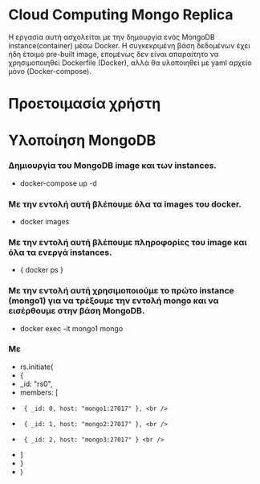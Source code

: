 # Cloud Computing Mongo Replica
Η εργασία αυτή ασχολείται με την δημουργία ενός MongoDB instance(container) μέσω Docker. Η συγκεκριμένη βάση δεδομένων έχει ήδη έτοιμο pre-built image, επομένως δεν είναι απαραίτητο να χρησιμοποιηθεί Dockerfile (Docker), αλλά θα υλοποιηθεί με yaml αρχείο μόνο (Docker-compose).  
# Προετοιμασία χρήστη
# Υλοποίηση MongoDB  

### Δημιουργία του MongoDB image και των instances. <br />
- docker-compose up -d

### Με την εντολή αυτή βλέπουμε όλα τα images του docker. <br />
- docker images

### Με την εντολή αυτή βλέπουμε πληροφορίες του image και όλα τα ενεργά instances. <br />
- { docker ps }

### Με την εντολή αυτή χρησιμοποιούμε το πρώτο instance (mongo1) για να τρέξουμε την εντολή mongo και να εισέρθουμε στην βάση MongoDB. <br />
- docker exec -it mongo1 mongo

### Με 
- rs.initiate( <br />
-  { <br />
-    _id: "rs0", <br />
-    members: [ <br />
-      { _id: 0, host: "mongo1:27017" }, <br />
-      { _id: 1, host: "mongo2:27017" }, <br />
-      { _id: 2, host: "mongo3:27017" } <br />
-    ] <br />
-  } <br />
- ) <br />
